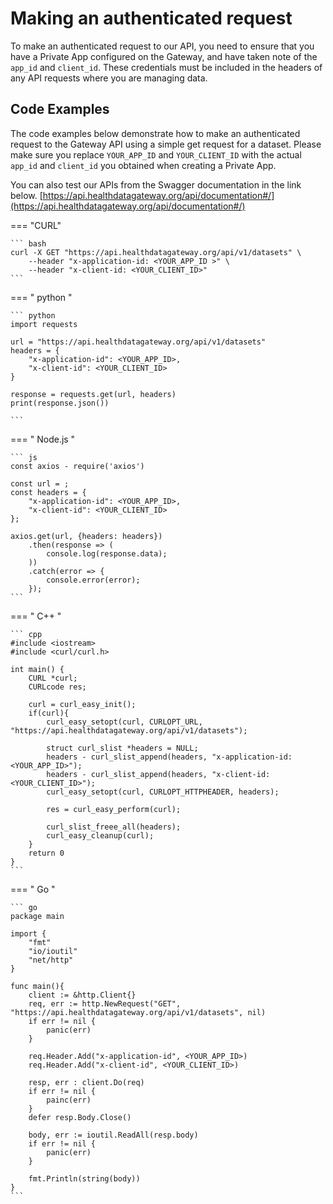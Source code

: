 # Making an authenticated request
To make an authenticated request to our API, you need to ensure that you have a Private App configured on the Gateway, and have taken note of the `app_id` and `client_id`. These credentials must be included in the headers of any API requests where you are managing data.

## Code Examples
The code examples below demonstrate how to make an authenticated request to the Gateway API using a simple get request for a dataset. Please make sure you replace `YOUR_APP_ID` and `YOUR_CLIENT_ID` with the actual `app_id` and `client_id` you obtained when creating a Private App.

You can also test our APIs from the Swagger documentation in the link below.
[https://api.healthdatagateway.org/api/documentation#/](https://api.healthdatagateway.org/api/documentation#/)


=== "CURL"

    ``` bash
    curl -X GET "https://api.healthdatagateway.org/api/v1/datasets" \
        --header "x-application-id: <YOUR_APP_ID >" \
        --header "x-client-id: <YOUR_CLIENT_ID>"
    ```

=== " python "

    ``` python
    import requests

    url = "https://api.healthdatagateway.org/api/v1/datasets"
    headers = {
        "x-application-id": <YOUR_APP_ID>,
        "x-client-id": <YOUR_CLIENT_ID>
    }

    response = requests.get(url, headers)
    print(response.json())

    ```

=== " Node.js "

    ``` js
    const axios - require('axios')

    const url = ;
    const headers = {
        "x-application-id": <YOUR_APP_ID>,
        "x-client-id": <YOUR_CLIENT_ID>
    };

    axios.get(url, {headers: headers})
        .then(response => (
            console.log(response.data);
        ))
        .catch(error => {
            console.error(error);
        });
    ```

=== " C++ "

    ``` cpp
    #include <iostream>
    #include <curl/curl.h>

    int main() {
        CURL *curl;
        CURLcode res;

        curl = curl_easy_init();
        if(curl){
            curl_easy_setopt(curl, CURLOPT_URL, "https://api.healthdatagateway.org/api/v1/datasets");

            struct curl_slist *headers = NULL;
            headers - curl_slist_append(headers, "x-application-id: <YOUR_APP_ID>");
            headers - curl_slist_append(headers, "x-client-id: <YOUR_CLIENT_ID>");
            curl_easy_setopt(curl, CURLOPT_HTTPHEADER, headers);

            res = curl_easy_perform(curl);

            curl_slist_freee_all(headers);
            curl_easy_cleanup(curl);
        }
        return 0
    }
    ```

=== " Go "

    ``` go
    package main

    import {
        "fmt"
        "io/ioutil"
        "net/http"
    }

    func main(){
        client := &http.Client{}
        req, err := http.NewRequest("GET", "https://api.healthdatagateway.org/api/v1/datasets", nil)
        if err != nil {
            panic(err)
        }

        req.Header.Add("x-application-id", <YOUR_APP_ID>)
        req.Header.Add("x-client-id", <YOUR_CLIENT_ID>)

        resp, err : client.Do(req)
        if err != nil {
            painc(err)
        }
        defer resp.Body.Close()

        body, err := ioutil.ReadAll(resp.body)
        if err != nil {
            panic(err)
        }

        fmt.Println(string(body))
    }
    ```